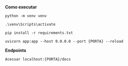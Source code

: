 **Como executar**

    python -m venv venv

    .\venv\Scripts\activate

    pip install -r requirements.txt

    uvicorn app:app --host 0.0.0.0 --port {PORTA} --reload

**Endpoints**

    Acessar localhost:{PORTA}/docs
